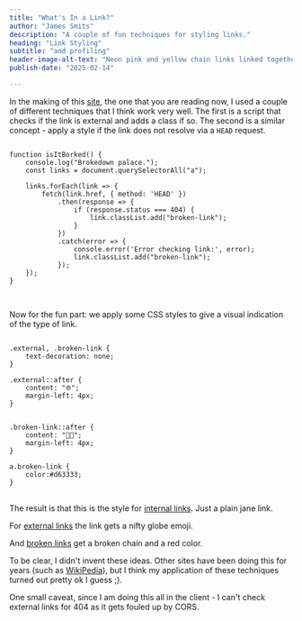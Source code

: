 ```yaml
--- 
title: "What's In a Link?"
author: "James Smits"
description: "A couple of fun techniques for styling links."
heading: "Link Styling"
subtitle: "and profiling"
header-image-alt-text: "Neon pink and yellow chain links linked together in an almost M.C. Escher kind of way in front of and surrounded by leaves of pastel green and orange leaves."
publish-date: "2025-02-14"

---
```


In the making of this <a href="/">site</a>, the one that you are reading now, I used a couple of different techniques that I think work very well.  The first is a script that checks if the link is external and adds a class if so. The second is a similar concept - apply a style if the link does not resolve via a `HEAD` request.

<pre>
<code class="language-javascript">
function isItBorked() {
    console.log("Brokedown palace.");
    const links = document.querySelectorAll("a");

    links.forEach(link => {
        fetch(link.href, { method: 'HEAD' })
            .then(response => {
                if (response.status === 404) {
                    link.classList.add("broken-link");
                }
            })
            .catch(error => {
                console.error('Error checking link:', error);
                link.classList.add("broken-link");
            });
    });
}

</code>
</pre>

Now for the fun part: we apply some CSS styles to give a visual indication of the type of link.

<pre>
<code class="language-css">
.external, .broken-link {
    text-decoration: none;
}

.external::after {
    content: "🌐";
    margin-left: 4px;
}


.broken-link::after {
    content: "⛓️‍💥";
    margin-left: 4px;
}

a.broken-link {
    color:#d63333;
}
</code>
</pre>

The result is that this is the style for <a href="/">internal links</a>.  Just a plain jane link.

For <a href="https://example.com">external links</a> the link gets a nifty globe emoji.

And <a href="gibberish">broken links</a> get a broken chain and a red color.

To be clear, I didn't invent these ideas.  Other sites have been doing this for years (such as [WikiPedia](https://en.wikipedia.org/wiki/Main_Page)), but I think my application of these techniques turned out pretty ok I guess ;). 

One small caveat, since I am doing this all in the client - I can't check external links for 404 as it gets fouled up by CORS.
